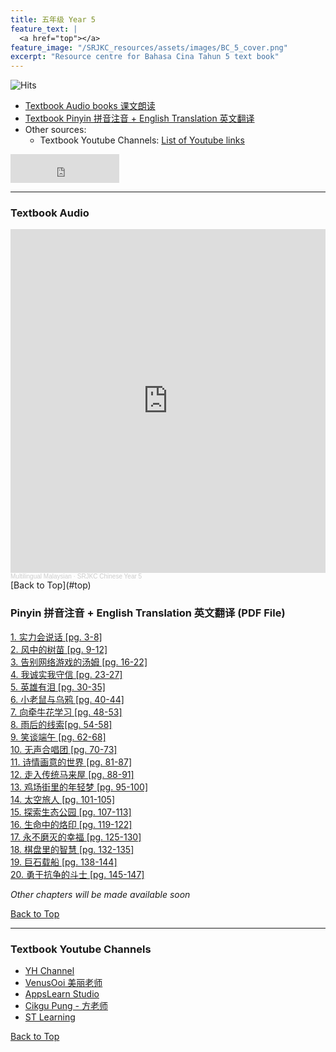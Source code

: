 ```yaml
---
title: 五年级 Year 5 
feature_text: |
  <a href="top"></a>
feature_image: "/SRJKC_resources/assets/images/BC_5_cover.png"
excerpt: "Resource centre for Bahasa Cina Tahun 5 text book"
---
```

![Hits](https://hits.seeyoufarm.com/api/count/incr/badge.svg?url=https%3A%2F%2Fmultilingual-malaysian.github.io%2FSRJKC_resources%2F&count_bg=%2379C83D&title_bg=%23555555&icon=&icon_color=%23E7E7E7&title=hits&edge_flat=false)

- [Textbook Audio books 课文朗读](#audio)
- [Textbook Pinyin 拼音注音 + English Translation 英文翻译](#pinyin)
- Other sources:
  - Textbook Youtube Channels: [List of Youtube links](#videos)

<iframe src="https://www.facebook.com/plugins/like.php?href=https%3A%2F%2Fmultilingual-malaysian.github.io%2FSRJKC_resources%2Fyear5%2F&width=174&layout=button_count&action=like&size=large&share=true&height=46&appId" width="174" height="46" style="border:none;overflow:hidden" scrolling="no" frameborder="0" allowfullscreen="true" allow="autoplay; clipboard-write; encrypted-media; picture-in-picture; web-share"></iframe>

---

### Textbook Audio <a name="audio"></a>
<iframe width="100%" height="550" scrolling="no" frameborder="yes" allow="autoplay" src="https://w.soundcloud.com/player/?url=https%3A//api.soundcloud.com/playlists/1494650551&color=%23b0aa78&auto_play=false&hide_related=false&show_comments=false&show_user=false&show_reposts=false&show_teaser=false"></iframe><div style="font-size: 10px; color: #cccccc;line-break: anywhere;word-break: normal;overflow: hidden;white-space: nowrap;text-overflow: ellipsis; font-family: Interstate,Lucida Grande,Lucida Sans Unicode,Lucida Sans,Garuda,Verdana,Tahoma,sans-serif;font-weight: 100;"><a href="https://soundcloud.com/multilingual-malaysian" title="Multilingual Malaysian" target="_blank" style="color: #cccccc; text-decoration: none;">Multilingual Malaysian</a> · <a href="https://soundcloud.com/multilingual-malaysian/sets/srjkc-chinese-year-5" title="SRJKC Chinese Year 5" target="_blank" style="color: #cccccc; text-decoration: none;">SRJKC Chinese Year 5</a></div>
[Back to Top](#top)

### Pinyin 拼音注音 + English Translation 英文翻译 (PDF File) <a name="pinyin"></a>
<a href="/SRJKC_resources/doc/year5/year5_text1.pdf" target="_blank">1. 实力会说话 [pg. 3-8]</a>\
<a href="/SRJKC_resources/doc/year5/year5_text2.pdf" target="_blank">2. 风中的树苗 [pg. 9-12]</a>\
<a href="/SRJKC_resources/doc/year5/year5_text3.pdf" target="_blank">3. 告别网络游戏的汤姆 [pg. 16-22]</a>\
<a href="/SRJKC_resources/doc/year5/year5_text4.pdf" target="_blank">4. 我诚实我守信 [pg. 23-27]</a>\
<a href="/SRJKC_resources/doc/year5/year5_text5.pdf" target="_blank">5. 英雄有泪 [pg. 30-35]</a>\
<a href="/SRJKC_resources/doc/year5/year5_text6.pdf" target="_blank">6. 小老鼠与乌鸦 [pg. 40-44]</a>\
<a href="/SRJKC_resources/doc/year5/year5_text7.pdf" target="_blank">7. 向牵牛花学习 [pg. 48-53]</a>\
<a href="/SRJKC_resources/doc/year5/year5_text8.pdf" target="_blank">8. 雨后的线索[pg. 54-58]</a>\
<a href="/SRJKC_resources/doc/year5/year5_text9.pdf" target="_blank">9. 笑谈端午 [pg. 62-68]</a>\
<a href="/SRJKC_resources/doc/year5/year5_text10.pdf" target="_blank">10. 无声合唱团 [pg. 70-73]</a>\
<a href="/SRJKC_resources/doc/year5/year5_text11.pdf" target="_blank">11. 诗情画意的世界 [pg. 81-87]</a>\
<a href="/SRJKC_resources/doc/year5/year5_text12.pdf" target="_blank">12. 走入传统马来屋 [pg. 88-91]</a>\
<a href="/SRJKC_resources/doc/year5/year5_text13.pdf" target="_blank">13. 鸡场街里的年轻梦 [pg. 95-100]</a>\
<a href="/SRJKC_resources/doc/year5/year5_text14.pdf" target="_blank">14. 太空旅人 [pg. 101-105]</a>\
<a href="/SRJKC_resources/doc/year5/year5_text15.pdf" target="_blank">15. 探索生态公园 [pg. 107-113]</a>\
<a href="/SRJKC_resources/doc/year5/year5_text16.pdf" target="_blank">16. 生命中的烙印 [pg. 119-122]</a>\
<a href="/SRJKC_resources/doc/year5/year5_text17.pdf" target="_blank">17. 永不磨灭的幸福 [pg. 125-130]</a>\
<a href="/SRJKC_resources/doc/year5/year5_text18.pdf" target="_blank">18. 棋盘里的智慧 [pg. 132-135]</a>\
<a href="/SRJKC_resources/doc/year5/year5_text19.pdf" target="_blank">19. 巨石载船 [pg. 138-144]</a>\
<a href="/SRJKC_resources/doc/year5/year5_text20.pdf" target="_blank">20. 勇于抗争的斗士 [pg. 145-147]</a>

_Other chapters will be made available soon_

[Back to Top](#top)

----
### Textbook Youtube Channels<a name="videos"></a>
- [YH Channel](https://youtube.com/playlist?list=PL5o5V0axbg-OHJ7A9EjH-w758iwJszXoC)
- [VenusOoi 美丽老师](https://youtube.com/playlist?list=PL4gfU1R9rYSGomUMo9eDc3pFxMBecEZhg)
- [AppsLearn Studio](https://youtube.com/playlist?list=PL3Y7BEk2qJAs_q0X_6Krk3dIkpV-hUKV7)
- [Cikgu Pung - 方老师](https://youtube.com/playlist?list=PLeyRyduWLbPmOkTqMRNtO5pqD-eW0FjfZ)
- [ST Learning](https://youtube.com/playlist?list=PLWHj6qMvhaStSIZ2ZYv3vjPTAmXrOlrmy)

[Back to Top](#top)
